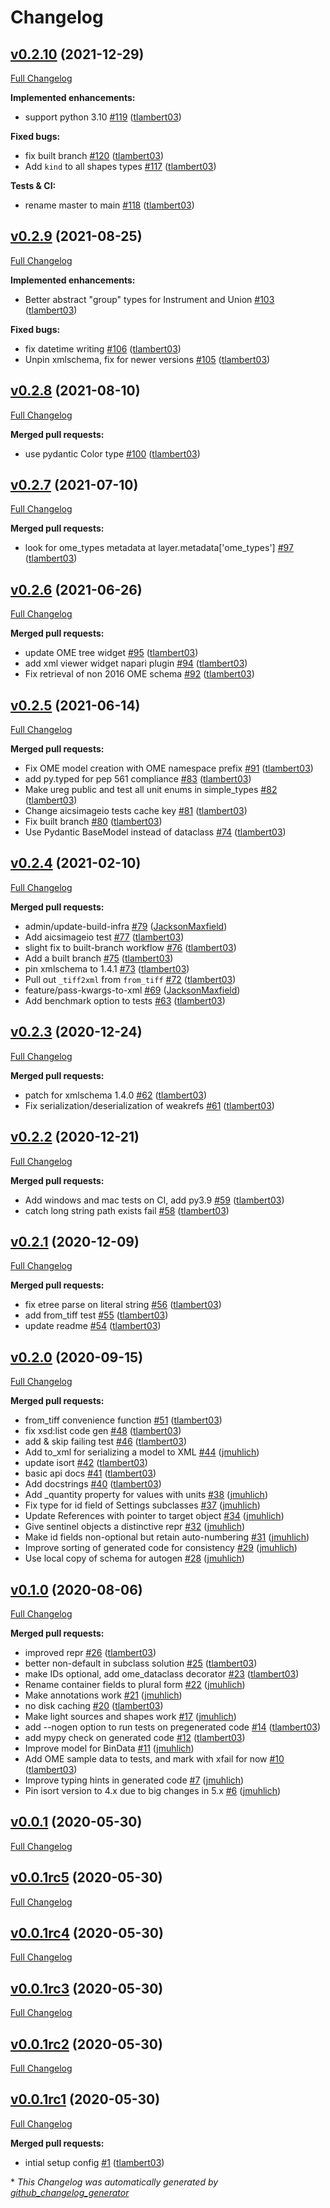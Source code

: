# Changelog

## [v0.2.10](https://github.com/tlambert03/ome-types/tree/v0.2.10) (2021-12-29)

[Full Changelog](https://github.com/tlambert03/ome-types/compare/v0.2.9...v0.2.10)

**Implemented enhancements:**

- support python 3.10 [\#119](https://github.com/tlambert03/ome-types/pull/119) ([tlambert03](https://github.com/tlambert03))

**Fixed bugs:**

- fix built branch [\#120](https://github.com/tlambert03/ome-types/pull/120) ([tlambert03](https://github.com/tlambert03))
- Add `kind` to all shapes types [\#117](https://github.com/tlambert03/ome-types/pull/117) ([tlambert03](https://github.com/tlambert03))

**Tests & CI:**

- rename master to main [\#118](https://github.com/tlambert03/ome-types/pull/118) ([tlambert03](https://github.com/tlambert03))

## [v0.2.9](https://github.com/tlambert03/ome-types/tree/v0.2.9) (2021-08-25)

[Full Changelog](https://github.com/tlambert03/ome-types/compare/v0.2.8...v0.2.9)

**Implemented enhancements:**

- Better abstract "group" types for Instrument and Union [\#103](https://github.com/tlambert03/ome-types/pull/103) ([tlambert03](https://github.com/tlambert03))

**Fixed bugs:**

- fix datetime writing [\#106](https://github.com/tlambert03/ome-types/pull/106) ([tlambert03](https://github.com/tlambert03))
- Unpin xmlschema, fix for newer versions [\#105](https://github.com/tlambert03/ome-types/pull/105) ([tlambert03](https://github.com/tlambert03))

## [v0.2.8](https://github.com/tlambert03/ome-types/tree/v0.2.8) (2021-08-10)

[Full Changelog](https://github.com/tlambert03/ome-types/compare/v0.2.7...v0.2.8)

**Merged pull requests:**

- use pydantic Color type [\#100](https://github.com/tlambert03/ome-types/pull/100) ([tlambert03](https://github.com/tlambert03))

## [v0.2.7](https://github.com/tlambert03/ome-types/tree/v0.2.7) (2021-07-10)

[Full Changelog](https://github.com/tlambert03/ome-types/compare/v0.2.6...v0.2.7)

**Merged pull requests:**

- look for ome\_types metadata at layer.metadata\['ome\_types'\] [\#97](https://github.com/tlambert03/ome-types/pull/97) ([tlambert03](https://github.com/tlambert03))

## [v0.2.6](https://github.com/tlambert03/ome-types/tree/v0.2.6) (2021-06-26)

[Full Changelog](https://github.com/tlambert03/ome-types/compare/v0.2.5...v0.2.6)

**Merged pull requests:**

- update OME tree widget [\#95](https://github.com/tlambert03/ome-types/pull/95) ([tlambert03](https://github.com/tlambert03))
- add xml viewer widget napari plugin [\#94](https://github.com/tlambert03/ome-types/pull/94) ([tlambert03](https://github.com/tlambert03))
- Fix retrieval of non 2016 OME schema [\#92](https://github.com/tlambert03/ome-types/pull/92) ([tlambert03](https://github.com/tlambert03))

## [v0.2.5](https://github.com/tlambert03/ome-types/tree/v0.2.5) (2021-06-14)

[Full Changelog](https://github.com/tlambert03/ome-types/compare/v0.2.4...v0.2.5)

**Merged pull requests:**

- Fix OME model creation with OME namespace prefix [\#91](https://github.com/tlambert03/ome-types/pull/91) ([tlambert03](https://github.com/tlambert03))
- add py.typed for pep 561 compliance [\#83](https://github.com/tlambert03/ome-types/pull/83) ([tlambert03](https://github.com/tlambert03))
- Make ureg public and test all unit enums in simple\_types [\#82](https://github.com/tlambert03/ome-types/pull/82) ([tlambert03](https://github.com/tlambert03))
- Change aicsimageio tests cache key [\#81](https://github.com/tlambert03/ome-types/pull/81) ([tlambert03](https://github.com/tlambert03))
- Fix built branch [\#80](https://github.com/tlambert03/ome-types/pull/80) ([tlambert03](https://github.com/tlambert03))
- Use Pydantic BaseModel instead of dataclass [\#74](https://github.com/tlambert03/ome-types/pull/74) ([tlambert03](https://github.com/tlambert03))

## [v0.2.4](https://github.com/tlambert03/ome-types/tree/v0.2.4) (2021-02-10)

[Full Changelog](https://github.com/tlambert03/ome-types/compare/v0.2.3...v0.2.4)

**Merged pull requests:**

- admin/update-build-infra [\#79](https://github.com/tlambert03/ome-types/pull/79) ([JacksonMaxfield](https://github.com/JacksonMaxfield))
- Add aicsimageio test [\#77](https://github.com/tlambert03/ome-types/pull/77) ([tlambert03](https://github.com/tlambert03))
- slight fix to built-branch workflow [\#76](https://github.com/tlambert03/ome-types/pull/76) ([tlambert03](https://github.com/tlambert03))
- Add a built branch [\#75](https://github.com/tlambert03/ome-types/pull/75) ([tlambert03](https://github.com/tlambert03))
- pin xmlschema to 1.4.1 [\#73](https://github.com/tlambert03/ome-types/pull/73) ([tlambert03](https://github.com/tlambert03))
- Pull out `_tiff2xml` from `from_tiff` [\#72](https://github.com/tlambert03/ome-types/pull/72) ([tlambert03](https://github.com/tlambert03))
- feature/pass-kwargs-to-xml [\#69](https://github.com/tlambert03/ome-types/pull/69) ([JacksonMaxfield](https://github.com/JacksonMaxfield))
- Add benchmark option to tests [\#63](https://github.com/tlambert03/ome-types/pull/63) ([tlambert03](https://github.com/tlambert03))

## [v0.2.3](https://github.com/tlambert03/ome-types/tree/v0.2.3) (2020-12-24)

[Full Changelog](https://github.com/tlambert03/ome-types/compare/v0.2.2...v0.2.3)

**Merged pull requests:**

- patch for xmlschema 1.4.0 [\#62](https://github.com/tlambert03/ome-types/pull/62) ([tlambert03](https://github.com/tlambert03))
- Fix serialization/deserialization of weakrefs [\#61](https://github.com/tlambert03/ome-types/pull/61) ([tlambert03](https://github.com/tlambert03))

## [v0.2.2](https://github.com/tlambert03/ome-types/tree/v0.2.2) (2020-12-21)

[Full Changelog](https://github.com/tlambert03/ome-types/compare/v0.2.1...v0.2.2)

**Merged pull requests:**

- Add windows and mac tests on CI, add py3.9 [\#59](https://github.com/tlambert03/ome-types/pull/59) ([tlambert03](https://github.com/tlambert03))
- catch long string path exists fail [\#58](https://github.com/tlambert03/ome-types/pull/58) ([tlambert03](https://github.com/tlambert03))

## [v0.2.1](https://github.com/tlambert03/ome-types/tree/v0.2.1) (2020-12-09)

[Full Changelog](https://github.com/tlambert03/ome-types/compare/v0.2.0...v0.2.1)

**Merged pull requests:**

- fix etree parse on literal string [\#56](https://github.com/tlambert03/ome-types/pull/56) ([tlambert03](https://github.com/tlambert03))
- add from\_tiff test [\#55](https://github.com/tlambert03/ome-types/pull/55) ([tlambert03](https://github.com/tlambert03))
- update readme [\#54](https://github.com/tlambert03/ome-types/pull/54) ([tlambert03](https://github.com/tlambert03))

## [v0.2.0](https://github.com/tlambert03/ome-types/tree/v0.2.0) (2020-09-15)

[Full Changelog](https://github.com/tlambert03/ome-types/compare/v0.1.0...v0.2.0)

**Merged pull requests:**

- from\_tiff convenience function [\#51](https://github.com/tlambert03/ome-types/pull/51) ([tlambert03](https://github.com/tlambert03))
- fix xsd:list code gen [\#48](https://github.com/tlambert03/ome-types/pull/48) ([tlambert03](https://github.com/tlambert03))
- add & skip failing test [\#46](https://github.com/tlambert03/ome-types/pull/46) ([tlambert03](https://github.com/tlambert03))
- Add to\_xml for serializing a model to XML [\#44](https://github.com/tlambert03/ome-types/pull/44) ([jmuhlich](https://github.com/jmuhlich))
- update isort [\#42](https://github.com/tlambert03/ome-types/pull/42) ([tlambert03](https://github.com/tlambert03))
- basic api docs [\#41](https://github.com/tlambert03/ome-types/pull/41) ([tlambert03](https://github.com/tlambert03))
- Add docstrings [\#40](https://github.com/tlambert03/ome-types/pull/40) ([tlambert03](https://github.com/tlambert03))
- Add \_quantity property for values with units [\#38](https://github.com/tlambert03/ome-types/pull/38) ([jmuhlich](https://github.com/jmuhlich))
- Fix type for id field of Settings subclasses [\#37](https://github.com/tlambert03/ome-types/pull/37) ([jmuhlich](https://github.com/jmuhlich))
- Update References with pointer to target object [\#34](https://github.com/tlambert03/ome-types/pull/34) ([jmuhlich](https://github.com/jmuhlich))
- Give sentinel objects a distinctive repr [\#32](https://github.com/tlambert03/ome-types/pull/32) ([jmuhlich](https://github.com/jmuhlich))
- Make id fields non-optional but retain auto-numbering [\#31](https://github.com/tlambert03/ome-types/pull/31) ([jmuhlich](https://github.com/jmuhlich))
- Improve sorting of generated code for consistency [\#29](https://github.com/tlambert03/ome-types/pull/29) ([jmuhlich](https://github.com/jmuhlich))
- Use local copy of schema for autogen [\#28](https://github.com/tlambert03/ome-types/pull/28) ([jmuhlich](https://github.com/jmuhlich))

## [v0.1.0](https://github.com/tlambert03/ome-types/tree/v0.1.0) (2020-08-06)

[Full Changelog](https://github.com/tlambert03/ome-types/compare/v0.0.1...v0.1.0)

**Merged pull requests:**

- improved repr [\#26](https://github.com/tlambert03/ome-types/pull/26) ([tlambert03](https://github.com/tlambert03))
- better non-default in subclass solution [\#25](https://github.com/tlambert03/ome-types/pull/25) ([tlambert03](https://github.com/tlambert03))
- make IDs optional, add ome\_dataclass decorator [\#23](https://github.com/tlambert03/ome-types/pull/23) ([tlambert03](https://github.com/tlambert03))
- Rename container fields to plural form [\#22](https://github.com/tlambert03/ome-types/pull/22) ([jmuhlich](https://github.com/jmuhlich))
- Make annotations work [\#21](https://github.com/tlambert03/ome-types/pull/21) ([jmuhlich](https://github.com/jmuhlich))
- no disk caching [\#20](https://github.com/tlambert03/ome-types/pull/20) ([tlambert03](https://github.com/tlambert03))
- Make light sources and shapes work [\#17](https://github.com/tlambert03/ome-types/pull/17) ([jmuhlich](https://github.com/jmuhlich))
- add --nogen option to run tests on pregenerated code [\#14](https://github.com/tlambert03/ome-types/pull/14) ([tlambert03](https://github.com/tlambert03))
- add mypy check on generated code [\#12](https://github.com/tlambert03/ome-types/pull/12) ([tlambert03](https://github.com/tlambert03))
- Improve model for BinData [\#11](https://github.com/tlambert03/ome-types/pull/11) ([jmuhlich](https://github.com/jmuhlich))
- Add OME sample data to tests, and mark with xfail for now [\#10](https://github.com/tlambert03/ome-types/pull/10) ([tlambert03](https://github.com/tlambert03))
- Improve typing hints in generated code [\#7](https://github.com/tlambert03/ome-types/pull/7) ([jmuhlich](https://github.com/jmuhlich))
- Pin isort version to 4.x due to big changes in 5.x [\#6](https://github.com/tlambert03/ome-types/pull/6) ([jmuhlich](https://github.com/jmuhlich))

## [v0.0.1](https://github.com/tlambert03/ome-types/tree/v0.0.1) (2020-05-30)

[Full Changelog](https://github.com/tlambert03/ome-types/compare/v0.0.1rc5...v0.0.1)

## [v0.0.1rc5](https://github.com/tlambert03/ome-types/tree/v0.0.1rc5) (2020-05-30)

[Full Changelog](https://github.com/tlambert03/ome-types/compare/v0.0.1rc4...v0.0.1rc5)

## [v0.0.1rc4](https://github.com/tlambert03/ome-types/tree/v0.0.1rc4) (2020-05-30)

[Full Changelog](https://github.com/tlambert03/ome-types/compare/v0.0.1rc3...v0.0.1rc4)

## [v0.0.1rc3](https://github.com/tlambert03/ome-types/tree/v0.0.1rc3) (2020-05-30)

[Full Changelog](https://github.com/tlambert03/ome-types/compare/v0.0.1rc2...v0.0.1rc3)

## [v0.0.1rc2](https://github.com/tlambert03/ome-types/tree/v0.0.1rc2) (2020-05-30)

[Full Changelog](https://github.com/tlambert03/ome-types/compare/v0.0.1rc1...v0.0.1rc2)

## [v0.0.1rc1](https://github.com/tlambert03/ome-types/tree/v0.0.1rc1) (2020-05-30)

[Full Changelog](https://github.com/tlambert03/ome-types/compare/caec21aaf4de6278b9511b77297e24bc4d7369f7...v0.0.1rc1)

**Merged pull requests:**

- intial setup config [\#1](https://github.com/tlambert03/ome-types/pull/1) ([tlambert03](https://github.com/tlambert03))



\* *This Changelog was automatically generated by [github_changelog_generator](https://github.com/github-changelog-generator/github-changelog-generator)*
